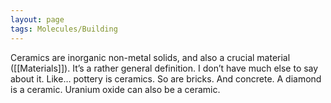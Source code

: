 ```yaml
---
layout: page
tags: Molecules/Building 
---
```


Ceramics are inorganic non-metal solids, and also a crucial material ([[Materials]]). It’s a rather general definition. I don’t have much else to say about it. Like… pottery is ceramics. So are bricks. And concrete. A diamond is a ceramic. Uranium oxide can also be a ceramic.